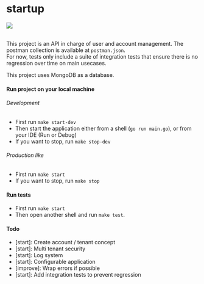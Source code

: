 # startup
<a href="https://github.com/thomas-bousquet/startup/actions?query=workflow%3AProjectPipeline">
    <img src="https://github.com/thomas-bousquet/startup/workflows/ProjectPipeline/badge.svg" />
</a>
<br>
<br>

This project is an API in charge of user and account management. The postman collection is available at `postman.json`.<br>
For now, tests only include a suite of integration tests that ensure there is no regression over time on main usecases. 

This project uses MongoDB as a database.

#### Run project on your local machine

###### Development
- First run `make start-dev`
- Then start the application either from a shell (`go run main.go`), or from your IDE (Run or Debug)
- If you want to stop, run `make stop-dev`

###### Production like
- First run `make start`
- If you want to stop, run `make stop`

#### Run tests
- First run `make start`
- Then open another shell and run `make test`. 

#### Todo
- [start]: Create account / tenant concept
- [start]: Multi tenant security
- [start]: Log system
- [start]: Configurable application
- [improve]: Wrap errors if possible
- [start]: Add integration tests to prevent regression
